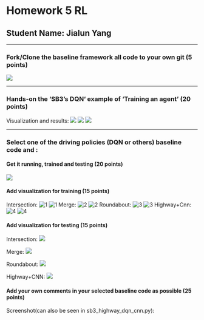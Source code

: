 # Homework 5 RL                                                                                              
## Student Name: Jialun Yang
***
### Fork/Clone the baseline framework all code to your own git (5 points)
![](https://github.com/JialunYang/highway-env/blob/master/CSA_HW5_Submission/girfork.png)
***
### Hands-on the ‘SB3’s DQN‘ example of ‘Training an agent’ (20 points)
Visualization and results:
![](https://github.com/JialunYang/highway-env/blob/master/CSA_HW5_Submission/sb3_highway_dqn_rollout.png)
![](https://github.com/JialunYang/highway-env/blob/master/CSA_HW5_Submission/sb3_highway_dqn_fps%20and%20train.png)
![](https://github.com/JialunYang/highway-env/blob/master/CSA_HW5_Submission/sb3_highway_dqn.gif)
***
### Select one of the driving policies (DQN or others) baseline code and :
#### Get it running, trained and testing (20 points)
![](https://github.com/JialunYang/highway-env/blob/master/CSA_HW5_Submission/running.png)
#### Add visualization for training (15 points)
Intersection:
![1](https://github.com/JialunYang/highway-env/blob/master/CSA_HW5_Submission/sb3_intersection_dqn_rollout.png)
![1](https://github.com/JialunYang/highway-env/blob/master/CSA_HW5_Submission/sb3_intersection_dqn_fps%20and%20train.png)
Merge:
![2](https://github.com/JialunYang/highway-env/blob/master/CSA_HW5_Submission/sb3_merge_dqn_rollout.png)
![2](https://github.com/JialunYang/highway-env/blob/master/CSA_HW5_Submission/sb3_merge_dqn_fps%20and%20train.png)
Roundabout:
![3](https://github.com/JialunYang/highway-env/blob/master/CSA_HW5_Submission/sb3_roundabout_dqn_rollout.png)
![3](https://github.com/JialunYang/highway-env/blob/master/CSA_HW5_Submission/sb3_roundabout_dqn_fps%20and%20train.png)
Highway+Cnn:
![4](https://github.com/JialunYang/highway-env/blob/master/CSA_HW5_Submission/sb3_highway_dqn_cnn_rollout%20and%20fps.png)
![4](https://github.com/JialunYang/highway-env/blob/master/CSA_HW5_Submission/sb3_highway_dqn_cnn_train.png)
#### Add visualization for testing (15 points)
Intersection:
![](https://github.com/JialunYang/highway-env/blob/master/CSA_HW5_Submission/sb3_intersection_dqn.gif)

Merge:
![](https://github.com/JialunYang/highway-env/blob/master/CSA_HW5_Submission/sb3_merge_dqn.gif)

Roundabout:
![](https://github.com/JialunYang/highway-env/blob/master/CSA_HW5_Submission/sb3_roundabout_dqn.gif)

Highway+CNN:
![](https://github.com/JialunYang/highway-env/blob/master/CSA_HW5_Submission/sb3_highway_dqn_cnn.gif)
#### Add your own comments in your selected baseline code as possible (25 points)
Screenshot(can also be seen in sb3_highway_dqn_cnn.py):


